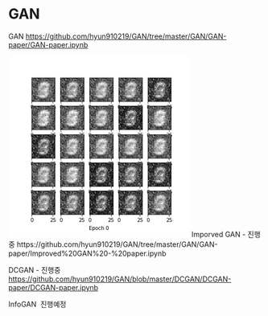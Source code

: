 # GAN
GAN
https://github.com/hyun910219/GAN/tree/master/GAN/GAN-paper/GAN-paper.ipynb

<img src="./GAN/GAN_results/generation_animation.gif">
Imporved GAN - 진행중
https://github.com/hyun910219/GAN/tree/master/GAN/GAN-paper/Improved%20GAN%20-%20paper.ipynb

DCGAN - 진행중
https://github.com/hyun910219/GAN/blob/master/DCGAN/DCGAN-paper/DCGAN-paper.ipynb

InfoGAN  진행예정
